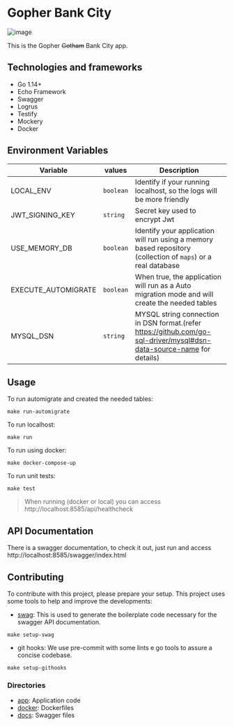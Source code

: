 # Gopher Bank City

![image](https://user-images.githubusercontent.com/3903012/94623063-c3948e00-0289-11eb-98df-9fb832c92aab.png)

This is the Gopher ~~Gotham~~ Bank City app.

## Technologies and frameworks

- Go 1.14+
- Echo Framework
- Swagger
- Logrus
- Testify
- Mockery
- Docker

## Environment Variables

| Variable | values           | Description |
| -------- | ---------------- | ----------- |
| LOCAL_ENV |  `boolean` | Identify if your running localhost, so the logs will be more friendly |
| JWT_SIGNING_KEY | `string`  | Secret key used to encrypt Jwt |
| USE_MEMORY_DB | `boolean` | Identify your application will run using a memory based repository (collection of `maps`) or a real database |
| EXECUTE_AUTOMIGRATE | `boolean` | When true, the application will run as a Auto migration mode and will create the needed tables |
| MYSQL_DSN | `string` | MYSQL string connection in DSN format.(refer https://github.com/go-sql-driver/mysql#dsn-data-source-name for details) |
## Usage
To run automigrate and created the needed tables:
```shell
make run-automigrate
```

To run localhost:
```shell
make run
```

To run using docker:
```shell
make docker-compose-up
```

To run unit tests:
```shell
make test
```

> When running (docker or local) you can access http://localhost:8585/api/healthcheck

## API Documentation

There is a swagger documentation, to check it out, just run and access http://localhost:8585/swagger/index.html

## Contributing

To contribute with this project, please prepare your setup. This project uses some tools to help and improve the developments:

-  [swag](https://github.com/swaggo/swag): This is used to generate the boilerplate code necessary for the swagger API documentation.
```
make setup-swag
```

- git hooks: We use pre-commit with some lints e go tools to assure a concise codebase.
```
make setup-githooks
```
### Directories

- [app](app/): Application code
- [docker](docker/): Dockerfiles
- [docs](docs/): Swagger files
